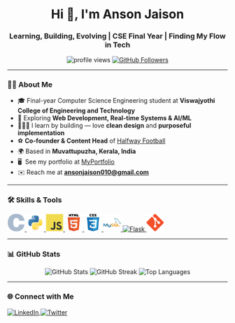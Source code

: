 <div align="center">
  <h1>Hi 👋, I'm Anson Jaison</h1>
  <h3>Learning, Building, Evolving | CSE Final Year | Finding My Flow in Tech</h3>
</div>

<p align="center">
  <img src="https://komarev.com/ghpvc/?username=ansonjaison&label=Profile%20views&color=0e75b6&style=flat" alt="profile views" />
  <a href="https://github.com/ansonjaison" target="_blank">
    <img src="https://img.shields.io/github/followers/ansonjaison?logo=github&style=for-the-badge&color=0891b2&labelColor=1c1917" alt="GitHub Followers" />
  </a>
</p>

---

### 👨‍💻 About Me
- 🎓 Final-year Computer Science Engineering student at **Viswajyothi College of Engineering and Technology**  
- 🧠 Exploring **Web Development, Real-time Systems & AI/ML**  
- 🧑🏽‍💻 I learn by building — love **clean design** and **purposeful implementation**  
- ⚽ **Co-founder & Content Head** of [Halfway Football](https://halfwayfootball.com/)
- 🌍 Based in **Muvattupuzha, Kerala, India**
- 🖥️  See my portfolio at [MyPortfolio](https://anson-jaison.lovable.app/)
- ✉️ Reach me at **[ansonjaison010@gmail.com](mailto:ansonjaison010@gmail.com)**  

---

### 🛠️ Skills & Tools

<p align="left">
  <a href="https://www.cprogramming.com/" target="_blank" rel="noreferrer"> <img src="https://raw.githubusercontent.com/devicons/devicon/master/icons/c/c-original.svg" alt="C" width="40" height="40"/> </a>
  <a href="https://www.python.org" target="_blank" rel="noreferrer"> <img src="https://raw.githubusercontent.com/devicons/devicon/master/icons/python/python-original.svg" alt="Python" width="40" height="40"/> </a>
  <a href="https://developer.mozilla.org/en-US/docs/Web/JavaScript" target="_blank" rel="noreferrer"> <img src="https://raw.githubusercontent.com/devicons/devicon/master/icons/javascript/javascript-original.svg" alt="JavaScript" width="40" height="40"/> </a>
  <a href="https://www.w3.org/html/" target="_blank" rel="noreferrer"> <img src="https://raw.githubusercontent.com/devicons/devicon/master/icons/html5/html5-original-wordmark.svg" alt="HTML5" width="40" height="40"/> </a>
  <a href="https://www.w3schools.com/css/" target="_blank" rel="noreferrer"> <img src="https://raw.githubusercontent.com/devicons/devicon/master/icons/css3/css3-original-wordmark.svg" alt="CSS3" width="40" height="40"/> </a>
  <a href="https://www.mysql.com/" target="_blank" rel="noreferrer"> <img src="https://raw.githubusercontent.com/devicons/devicon/master/icons/mysql/mysql-original-wordmark.svg" alt="MySQL" width="40" height="40"/> </a>
  <a href="https://flask.palletsprojects.com/" target="_blank" rel="noreferrer"> <img src="https://www.vectorlogo.zone/logos/pocoo_flask/pocoo_flask-icon.svg" alt="Flask" width="40" height="40"/> </a>
  <a href="https://git-scm.com/" target="_blank" rel="noreferrer"> <img src="https://raw.githubusercontent.com/devicons/devicon/master/icons/git/git-original.svg" alt="Git" width="40" height="40"/> </a>
</p>

---

### 📊 GitHub Stats

<p align="center">
  <img src="https://github-readme-stats.vercel.app/api?username=ansonjaison&show_icons=true&count_private=true&title_color=0891b2&text_color=ffffff&icon_color=0891b2&bg_color=1c1917&hide_border=true" alt="GitHub Stats" />
 <img src="https://github-readme-streak-stats.herokuapp.com/?user=ansonjaison&stroke=ffffff&background=1c1917&ring=0891b2&fire=0891b2&currStreakNum=ffffff&currStreakLabel=0891b2&sideNums=ffffff&sideLabels=ffffff&dates=ffffff&hide_border=true" alt="GitHub Streak" />
  <img src="https://github-readme-stats.vercel.app/api/top-langs/?username=ansonjaison&langs_count=8&title_color=0891b2&text_color=ffffff&icon_color=0891b2&bg_color=1c1917&hide_border=true&layout=compact" alt="Top Languages" />
</p>

---

### 🌐 Connect with Me

<p align="left">
  <a href="https://www.linkedin.com/in/anson-jaison/" target="blank">
    <img align="center" src="https://raw.githubusercontent.com/rahuldkjain/github-profile-readme-generator/master/src/images/icons/Social/linked-in-alt.svg" alt="LinkedIn" height="30" width="40" />
  </a>
  <a href="https://x.com/i_ansonjaison" target="blank">
    <img align="center" src="https://raw.githubusercontent.com/rahuldkjain/github-profile-readme-generator/master/src/images/icons/Social/twitter.svg" alt="Twitter" height="30" width="40" />
  </a>
</p>
